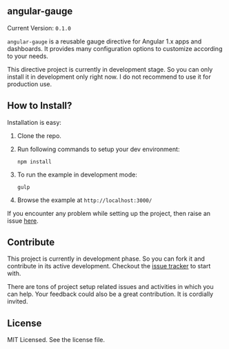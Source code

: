 angular-gauge
----------------------

Current Version: `0.1.0`

`angular-gauge` is a reusable gauge directive for Angular 1.x apps and dashboards. It provides many configuration options to customize according to your needs.

This directive project is currently in development stage. So you can only install it in development only right now. I do not recommend to use it for production use.

How to Install?
------------------------
Installation is easy:

1. Clone the repo.

2. Run following commands to setup your dev environment:

       npm install
       
3. To run the example in development mode:

       gulp

4. Browse the example at `http://localhost:3000/`

If you encounter any problem while setting up the project, then raise an issue [here](https://github.com/ashish-chopra/angular-gauge/issues).


Contribute
-----------------
This project is currently in development phase. So you can fork it and contribute in its active development. Checkout the [issue tracker](https://github.com/ashish-chopra/angular-gauge/issues) to start with.

There are tons of project setup related issues and activities in which you can help.
Your feedback could also be a great contribution. It is cordially invited.


License
---------
MIT Licensed. See the license file.

